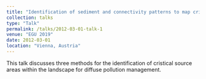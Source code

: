 ```yaml
---
title: "Identification of sediment and connectivity patterns to map critical source areas for effective mitigation of diffuse pollution"
collection: talks
type: "Talk"
permalink: /talks/2012-03-01-talk-1
venue: "EGU 2019"
date: 2012-03-01
location: "Vienna, Austria"
---
```


This talk discusses three methods for the identification of cristical source areas within the landscape for diffuse pollution management. 
